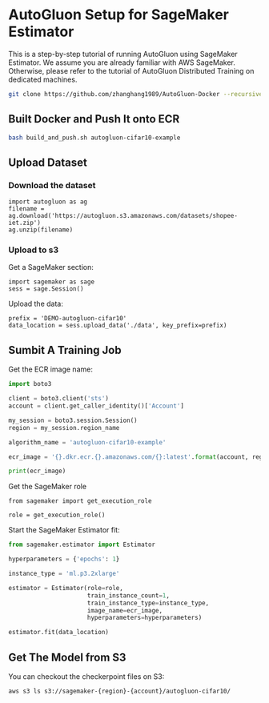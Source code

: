 # AutoGluon Setup for SageMaker Estimator

This is a step-by-step tutorial of running AutoGluon using SageMaker Estimator. We assume you are already familiar with AWS SageMaker. Otherwise, please refer to the tutorial of AutoGluon Distributed Training on dedicated machines.

```bash
git clone https://github.com/zhanghang1989/AutoGluon-Docker --recursive
```

## Built Docker and Push It onto ECR

```bash
bash build_and_push.sh autogluon-cifar10-example
```

## Upload Dataset

### Download the dataset

```
import autogluon as ag
filename = ag.download('https://autogluon.s3.amazonaws.com/datasets/shopee-iet.zip')
ag.unzip(filename)
```

### Upload to s3
Get a SageMaker section:

```
import sagemaker as sage
sess = sage.Session()
```

Upload the data:

```
prefix = 'DEMO-autogluon-cifar10'
data_location = sess.upload_data('./data', key_prefix=prefix)
```

## Sumbit A Training Job

Get the ECR image name:

```python
import boto3

client = boto3.client('sts')
account = client.get_caller_identity()['Account']

my_session = boto3.session.Session()
region = my_session.region_name

algorithm_name = 'autogluon-cifar10-example'

ecr_image = '{}.dkr.ecr.{}.amazonaws.com/{}:latest'.format(account, region, algorithm_name)

print(ecr_image)
```

Get the SageMaker role

```
from sagemaker import get_execution_role

role = get_execution_role()
```

Start the SageMaker Estimator fit:

```python
from sagemaker.estimator import Estimator

hyperparameters = {'epochs': 1}

instance_type = 'ml.p3.2xlarge'

estimator = Estimator(role=role,
                      train_instance_count=1,
                      train_instance_type=instance_type,
                      image_name=ecr_image,
                      hyperparameters=hyperparameters)

estimator.fit(data_location)
```

## Get The Model from S3

You can checkout the checkerpoint files on S3:

```bash
aws s3 ls s3://sagemaker-{region}-{account}/autogluon-cifar10/
```
